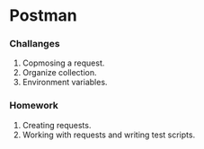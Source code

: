 # Postman 

### Challanges

1. Copmosing a request.
2. Organize collection.
3. Environment variables.

### Homework

1. Creating requests.
2. Working with requests and writing test scripts.
